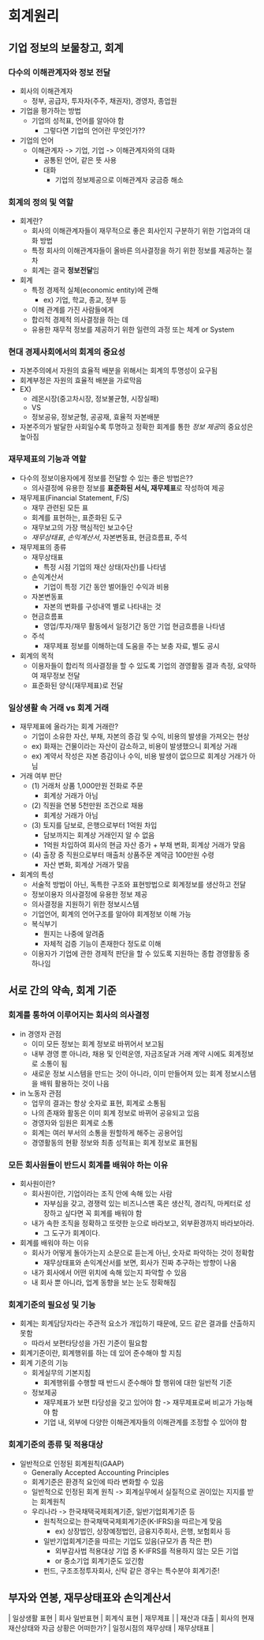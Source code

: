 # 회계원리
## 기업 정보의 보물창고, 회계
### 다수의 이해관계자와 정보 전달 
- 회사의 이해관계자
    - 정부, 공급자, 투자자(주주, 채권자), 경영자, 종업원
- 기업을 평가하는 방법
    - 기업의 성적표, 언어를 알아야 함
        - 그렇다면 기업의 언어란 무엇인가??
- 기업의 언어
    - 이해관계자 -> 기업, 기업 -> 이해관계자와의 대화
        - 공통된 언어, 같은 뜻 사용
        - 대화
            - 기업의 정보제공으로 이해관계자 궁금증 해소
### 회계의 정의 및 역할
- 회계란?
    - 회사의 이해관계자들이 재무적으로 좋은 회사인지 구분하기 위한 기업과의 대화 방법
    - 특정 회사의 이해관계자들이 올바른 의사결정을 하기 위한 정보를 제공하는 절차
    - 회계는 결국 **정보전달**임
- 회계
    - 특정 경제적 실체(economic entity)에 관해
        - ex) 기업, 학교, 종교, 정부 등
    - 이해 관계를 가진 사람들에게
    - 합리적 경제적 의사결정을 하는 데
    - 유용한 재무적 정보를 제공하기 위한 일련의 과정 또는 체계 or System

### 현대 경제사회에서의 회계의 중요성
- 자본주의에서 자원의 효율적 배분을 위해서는 회계의 투명성이 요구됨
- 회계부정은 자원의 효율적 배분을 가로막음
- EX)
    - 레몬시장(중고차시장, 정보불균형, 시장실패)
    - VS
    - 정보공유, 정보균형, 공공재, 효율적 자본배분
- 자본주의가 발달한 사회일수록 투명하고 정확한 회계를 통한 *정보 제공*의 중요성은 높아짐

### 재무제표의 기능과 역할
- 다수의 정보이용자에게 정보를 전달할 수 있는 좋은 방법은??
    - 의사결정에 유용한 정보를 **표준화된 서식, 재무제표**로 작성하여 제공
- 재무제표(Financial Statement, F/S)
    - 재무 관련된 모든 표
    - 회계를 표현하는, 표준화된 도구
    - 재무보고의 가장 핵심적인 보고수단
    - *재무상태표*, *손익계산서*, 자본변동표, 현금흐름표, 주석
- 재무제표의 종류
    - 재무상태표
        - 특정 시점 기업의 재산 상태(자산)를 나타냄
    - 손익계산서
        - 기업이 특정 기간 동안 벌어들인 수익과 비용
    - 자본변동표
        - 자본의 변화를 구성내역 별로 나타내는 것
    - 현금흐름표
        - 영업/투자/재무 활동에서 일정기간 동안 기업 현금흐름을 나타냄
    - 주석
        - 재무제표 정보를 이해하는데 도움을 주는 보충 자료, 별도 공시
- 회계의 목적
    - 이용자들이 합리적 의사결정을 할 수 있도록 기업의 경영활동 결과 측정, 요약하여 재무정보 전달
    - 표준화된 양식(재무제표)로 전달

### 일상생활 속 거래 vs 회계 거래
- 재무제표에 올라가는 회계 거래란?
    - 기업이 소유한 자산, 부채, 자본의 증감 및 수익, 비용의 발생을 가져오는 현상
    - ex) 화재는 건물이라는 자산이 감소하고, 비용이 발생했으니 회계상 거래
    - ex) 계약서 작성은 자본 증감이나 수익, 비용 발생이 없으므로 회계상 거래가 아님
- 거래 여부 판단
    - (1) 거래처 상품 1,000만원 전화로 주문
        - 회계상 거래가 아님
    - (2) 직원을 연봉 5천만원 조건으로 채용
        - 회계상 거래가 아님
    - (3) 토지를 담보로, 은행으로부터 1억원 차입
        - 담보까지는 회계상 거래인지 알 수 없음
        - 1억원 차입하여 회사의 현금 자산 증가 + 부채 변화, 회계상 거래가 맞음
    - (4) 출장 중 직원으로부터 매출처 상품주문 계약금 100만원 수령
        - 자산 변화, 회계상 거래가 맞음
- 회계의 특성
    - 서술적 방법이 아닌, 독특한 구조와 표현방법으로 회계정보를 생산하고 전달
    - 정보이용자 의사결정에 유용한 정보 제공
    - 의사결정을 지원하기 위한 정보시스템
    - 기업언어, 회계의 언어구조를 알아야 회계정보 이해 가능
    - 복식부기
        - 뭔지는 나중에 알려줌
        - 자체적 검증 기능이 존재한다 정도로 이해
    - 이용자가 기업에 관한 경제적 판단을 할 수 있도록 지원하는 종합 경영활동 중 하나임

## 서로 간의 약속, 회계 기준
### 회계를 통하여 이루어지는 회사의 의사결정
- in 경영자 관점
    - 이미 모든 정보는 회계 정보로 바뀌어서 보고됨
    - 내부 경영 뿐 아니라, 채용 및 인력운영, 자금조달과 거래 계약 시에도 회계정보로 소통이 됨
    - 새로운 정보 시스템을 만드는 것이 아니라, 이미 만들어져 있는 회계 정보시스템을 배워 활용하는 것이 나음
- in 노동자 관점
    - 업무의 결과는 항상 숫자로 표현, 회계로 소통됨
    - 나의 존재와 활동은 이미 회계 정보로 바뀌어 공유되고 있음
    - 경영자와 임원은 회계로 소통
    - 회계는 여러 부서의 소통을 원할하게 해주는 공용어임
    - 경영활동의 현황 정보와 최종 성적표는 회계 정보로 표현됨

### 모든 회사원들이 반드시 회계를 배워야 하는 이유
- 회사원이란?
    - 회사원이란, 기업이라는 조직 안에 속해 있는 사람
        - 자부심을 갖고, 경쟁력 있는 비즈니스맨 혹은 생산직, 경리직, 마케터로 성장하고 싶다면 꼭 회계를 배워야 함
    - 내가 속한 조직을 정확하고 또렷한 눈으로 바라보고, 외부환경까지 바라보아라.
        - 그 도구가 회계이다.
- 회계를 배워야 하는 이유
    - 회사가 어떻게 돌아가는지 소문으로 듣는게 아닌, 숫자로 파악하는 것이 정확함
        - 재무상태표와 손익계산서를 보면, 회사가 진짜 추구하는 방향이 나옴
    - 내가 회사에서 어떤 위치에 속해 있는지 파악할 수 있음
    - 내 회사 뿐 아니라, 업계 동향을 보는 눈도 정확해짐

### 회계기준의 필요성 및 기능
- 회계는 회계담당자라는 주관적 요소가 개입하기 때문에, 모드 같은 결과를 산출하지 못함
    - 따라서 보편타당성을 가진 기준이 필요함
- 회계기준이란, 회계행위를 하는 데 있어 준수해야 할 지침
- 회계 기준의 기능
    - 회게실무의 기본지침
        - 회계행위를 수행할 때 반드시 준수해야 할 행위에 대한 일반적 기준
    - 정보제공
        - 재무제표가 보편 타당성을 갖고 있어야 함 -> 재무제표로써 비교가 가능해야 함
        - 기업 내, 외부에 다양한 이해관계자들의 이해관계를 조정할 수 있어야 함
### 회계기준의 종류 및 적용대상
- 일반적으로 인정된 회계원칙(GAAP)
    - Generally Accepted Accounting Principles
    - 회계기준은 환경적 요인에 따라 변화할 수 있음
    - 일반적으로 인정된 회계 원칙 -> 회계실무에서 실질적으로 권이있는 지지를 받는 회계원칙
    - 우리나라 -> 한국채택국제회계기준, 일반기업회계기준 등
        - 원칙적으로는 한국채택국제회계기준(K-IFRS)을 따르는게 맞음
            - ex) 상장법인, 상장예정법인, 금융지주회사, 은행, 보험회사 등
        - 일반기업회계기준을 따르는 기업도 있음(규모가 좀 작은 편)
            - 외부감사법 적용대상 기업 중 K-IFRS를 적용하지 않는 모든 기업
            - or 중소기업 회계기준도 있긴함
        - 펀드, 구조조정투자회사, 신탁 같은 경우는 특수분야 회계기준!
## 부자와 연봉, 재무상태표와 손익계산서
| 일상생활 표현 | 회사 일반표현 | 회계식 표현 | 재무제표 |
| 재산과 대출   | 회사의 현재 재산상태와 자금 상황은 어떠한가? | 일정시점의 재무상태 | 재무상태표 |